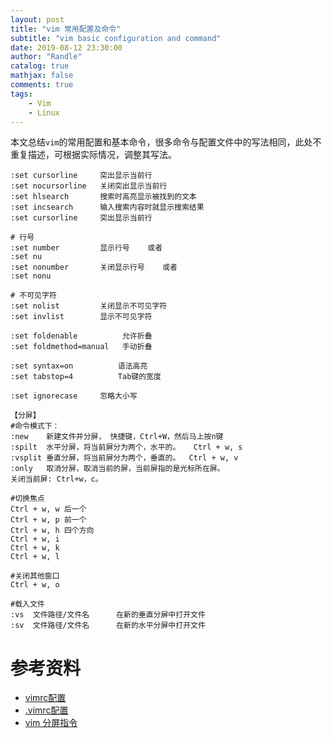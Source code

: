```yaml
---
layout: post
title: "vim 常用配置及命令"
subtitle: "vim basic configuration and command"
date: 2019-08-12 23:30:00
author: "Randle"
catalog: true
mathjax: false
comments: true
tags:
    - Vim
    - Linux
---
```


本文总结`vim`的常用配置和基本命令，很多命令与配置文件中的写法相同，此处不重复描述，可根据实际情况，调整其写法。


```shell
:set cursorline     突出显示当前行
:set nocursorline   关闭突出显示当前行
:set hlsearch       搜索时高亮显示被找到的文本
:set incsearch      输入搜索内容时就显示搜索结果
:set cursorline     突出显示当前行

# 行号
:set number         显示行号    或者
:set nu
:set nonumber       关闭显示行号    或者
:set nonu

# 不可见字符
:set nolist         关闭显示不可见字符
:set invlist        显示不可见字符

:set foldenable          允许折叠  
:set foldmethod=manual   手动折叠  

:set syntax=on          语法高亮
:set tabstop=4          Tab键的宽度

:set ignorecase		忽略大小写

【分屏】
#命令模式下：
:new    新建文件并分屏， 快捷键，Ctrl+W，然后马上按n键
:spilt  水平分屏，将当前屏分为两个，水平的。   Ctrl + w, s
:vsplit 垂直分屏，将当前屏分为两个，垂直的。  Ctrl + w, v
:only   取消分屏，取消当前的屏，当前屏指的是光标所在屏。
关闭当前屏: Ctrl+w，c。

#切换焦点
Ctrl + w, w 后一个
Ctrl + w, p 前一个
Ctrl + w, h 四个方向
Ctrl + w, i
Ctrl + w, k
Ctrl + w, l

#关闭其他窗口
Ctrl + w, o

#载入文件
:vs  文件路径/文件名      在新的垂直分屏中打开文件
:sv  文件路径/文件名      在新的水平分屏中打开文件
```

# 参考资料
- [vimrc配置](https://blog.csdn.net/javashu2012/article/details/88364659)
- [.vimrc配置](https://www.cnblogs.com/shengy/p/7478287.html)
- [vim 分屏指令](https://www.cnblogs.com/jy02414216/archive/2012/10/29/2745001.html)

